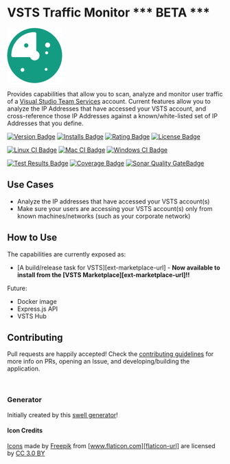 # VSTS Traffic Monitor *** BETA ***
![logo][logo-image]  

Provides capabilities that allow you to scan, analyze and monitor user traffic of a [Visual Studio Team Services][vsts-url] account. Current features allow you to analyze the IP Addresses that have accessed your VSTS account, and cross-reference those IP Addresses against a known/white-listed set of IP Addresses that you define.

[![Version Badge][version-badge]][ext-url]
[![Installs Badge][installs-badge]][ext-url]
[![Rating Badge][rating-badge]][ext-url]
[![License Badge][license-badge]][license-url]  

[![Linux CI Badge][linux-ci-badge]][linux-ci-url]
[![Mac CI Badge][mac-ci-badge]][mac-ci-url]
[![Windows CI Badge][windows-ci-badge]][windows-ci-url]  

[![Test Results Badge][tests-badge]][tests-url]
[![Coverage Badge][coverage-badge]][coverage-url]
[![Sonar Quality GateBadge][quality-gate-badge]][sonar-project-url] 

## Use Cases
- Analyze the IP addresses that have accessed your VSTS account(s)
- Make sure your users are accessing your VSTS account(s) only from known machines/networks (such as your corporate network)
  
## How to Use
The capabilities are currently exposed as:
- [A build/release task for VSTS][ext-marketplace-url] - **Now available to install from the [VSTS Marketplace][ext-marketplace-url]!!**

Future:
- Docker image
- Express.js API
- VSTS Hub

## Contributing
Pull requests are happily accepted! Check the [contributing guidelines][contributingmd] for more info on PRs, opening an Issue, and developing/building the application.  
  
<br />

### Generator
Initially created by this [swell generator][parent-generator-url]!  

#### Icon Credits
[Icons][vsts-task-icons] made by [Freepik][icon-author-url] from [www.flaticon.com][flaticon-url] are licensed by [CC 3.0 BY][cc3-url]

[parent-generator-url]: https://github.com/swellaby/generator-swell
[logo-image]: docs/images/icons/task-swell-green-128.png
[vsts-url]: https://www.visualstudio.com/team-services/


[installs-badge]: https://img.shields.io/vscode-marketplace/i/swellaby.ip-address-scanner?style=flat-square
[version-badge]: https://img.shields.io/vscode-marketplace/v/swellaby.ip-address-scanner?style=flat-square&label=marketplace
[rating-badge]: https://img.shields.io/vscode-marketplace/r/swellaby.ip-address-scanner?style=flat-square
[ext-url]: https://marketplace.visualstudio.com/items?itemName=swellaby.ip-address-scanner
[license-url]: https://github.com/swellaby/vsts-traffic-monitor/blob/master/LICENSE
[license-badge]: https://img.shields.io/github/license/swellaby/vsts-traffic-monitor?style=flat-square&color=informational
[linux-ci-badge]: https://img.shields.io/azure-devops/build/swellaby/opensource/169/master?label=linux%20build&style=flat-square
[linux-ci-url]: https://dev.azure.com/swellaby/OpenSource/_build/latest?definitionId=169
[mac-ci-badge]: https://img.shields.io/azure-devops/build/swellaby/opensource/167/master?label=mac%20build&style=flat-square
[mac-ci-url]: https://dev.azure.com/swellaby/OpenSource/_build/latest?definitionId=167
[windows-ci-badge]: https://img.shields.io/azure-devops/build/swellaby/opensource/166/master?label=windows%20build&style=flat-square
[windows-ci-url]: https://dev.azure.com/swellaby/OpenSource/_build/latest?definitionId=166
[coverage-badge]: https://img.shields.io/azure-devops/coverage/swellaby/opensource/169/master?style=flat-square
[coverage-url]: https://codecov.io/gh/swellaby/vsts-traffic-monitor
[tests-badge]: https://img.shields.io/azure-devops/tests/swellaby/opensource/169/master?label=unit%20tests&style=flat-square
[tests-url]: https://dev.azure.com/swellaby/OpenSource/_build/latest?definitionId=169&view=ms.vss-test-web.build-test-results-tab
[quality-gate-badge]: https://img.shields.io/sonar/quality_gate/swellaby:vsts-traffic-monitor?server=https%3A%2F%2Fsonarcloud.io&style=flat-square
[sonar-project-url]: https://sonarcloud.io/dashboard?id=swellaby%3Avsts-traffic-monitor


[contributingmd]: CONTRIBUTING.md
[extension-doc]: docs/VSTS-TASK.md
[vsts-marketplace-url]: https://marketplace.visualstudio.com/vsts
[icon-author-url]: http://www.freepik.com
[flaticon-url]: http://www.flaticon.com
[cc3-url]: http://creativecommons.org/licenses/by/3.0
[vsts-task-icons]: docs/images/icons
